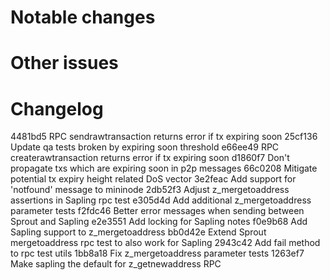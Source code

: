 Notable changes
===============

Other issues
============

Changelog
=========

4481bd5 RPC sendrawtransaction returns error if tx expiring soon
25cf136 Update qa tests broken by expiring soon threshold
e66ee49 RPC createrawtransaction returns error if tx expiring soon
d1860f7 Don't propagate txs which are expiring soon in p2p messages
66c0208 Mitigate potential tx expiry height related DoS vector
3e2feac Add support for 'notfound' message to mininode
2db52f3 Adjust z_mergetoaddress assertions in Sapling rpc test
e305d4d Add additional z_mergetoaddress parameter tests
f2fdc46 Better error messages when sending between Sprout and Sapling
e2e3551 Add locking for Sapling notes
f0e9b68 Add Sapling support to z_mergetoaddress
bb0d42e Extend Sprout mergetoaddress rpc test to also work for Sapling
2943c42 Add fail method to rpc test utils
1bb8a18 Fix z_mergetoaddress parameter tests
1263ef7 Make sapling the default for z_getnewaddress RPC
